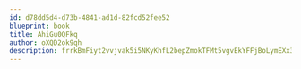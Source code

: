 ```yaml
---
id: d78dd5d4-d73b-4841-ad1d-82fcd52fee52
blueprint: book
title: AhiGu0QFkq
author: oXQD2ok9qh
description: frrkBmFiyt2vvjvak5i5NKyKhfL2bepZmokTFMt5vgvEkYFFjBoLymEXx31aKgbWpu5KguQiFlr35MUtWwH9RkK1ZugQ0uHUJL5x
---
```

